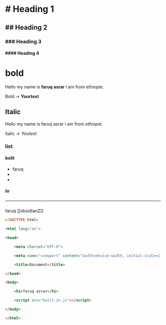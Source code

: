 # # Heading 1
## ## Heading 2

### ### Heading 3

#### #### Heading 4

# bold

Hello my name is **faruq asrar** i am from ethiopie.

Bold -> **Yourtext**
## Italic

Hello my name is faruq asrar i am from *ethiopie*.

italic -> *Youtext*

### list







#### bolit

- faruq
- 
- 


##### hr

----
##### 

faruq [[obsidian2]]

~~~html
<!DOCTYPE html>

<html lang="en">

<head>

    <meta charset="UTF-8">

    <meta name="viewport" content="width=device-width, initial-scale=1.0">

    <title>Document</title>

</head>

<body>

    <h1>faruq asrar</h1>

    <script src="built-in.js"></script>

</body>

</html>
